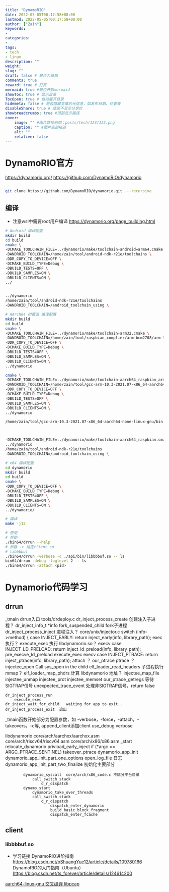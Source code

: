 ```yaml
---
title: "DynamoRIO"
date: 2022-05-05T00:17:58+08:00
lastmod: 2022-05-05T00:17:58+08:00
author: ["Zain"]
keywords: 
- 
categories: 
- 
tags: 
- tech
- linux
description: ""
weight:
slug: ""
draft: false # 是否为草稿
comments: true
reward: true # 打赏
mermaid: true #是否开启mermaid
showToc: true # 显示目录
TocOpen: true # 自动展开目录
hidemeta: false # 是否隐藏文章的元信息，如发布日期、作者等
disableShare: true # 底部不显示分享栏
showbreadcrumbs: true #顶部显示路径
cover:
    image: "" #图片路径例如：posts/tech/123/123.png
    caption: "" #图片底部描述
    alt: ""
    relative: false
---
```



# DynamoRIO官方

https://dynamorio.org/  <brs>
https://github.com/DynamoRIO/dynamorio

```sh

git clone https://github.com/DynamoRIO/dynamorio.git  --recursive

```


## 编译
- 注意wsl中需要root用户编译
https://dynamorio.org/page_building.html

```sh
# Android 编译配置
mkdir build
cd build
cmake \
-DCMAKE_TOOLCHAIN_FILE=../dynamorio/make/toolchain-android=arm64.cmake \
-DANDROID_TOOLCHAIN=/home/zain/tool/android-ndk-r21e/toolchains \
-DDR_COPY_TO_DEVICE=OFF \
-DCMAKE_BUILD_TYPE=Debug \
-DBUILD_TESTS=OFF \
-DBUILD_SAMPLES=ON \
-DBUILD_CLIENTS=ON \
../


../dynamorio
/home/zain/tool/android-ndk-r21e/toolchains
-DANDROID_TOOLCHAIN=/android_toolchain_using \
```

```sh
# AArch64 树莓派 编译配置
mkdir build
cd build
cmake \
-DCMAKE_TOOLCHAIN_FILE=../dynamorio/make/toolchain-arm32.cmake \
-DANDROID_TOOLCHAIN=/home/zain/tool/raspbian_complier/arm-bcm2708/arm-linux-gnueabihf/bin \
-DDR_COPY_TO_DEVICE=OFF \
-DCMAKE_BUILD_TYPE=Debug \
-DBUILD_TESTS=OFF \
-DBUILD_SAMPLES=ON \
-DBUILD_CLIENTS=ON \
../dynamorio

cmake \
-DCMAKE_TOOLCHAIN_FILE=../dynamorio/make/toolchain-aarch64_raspbian_armv8.cmake \
-DANDROID_TOOLCHAIN=/home/zain/tool/gcc-arm-10.3-2021.07-x86_64-aarch64-none-linux-gnu/bin \
-DDR_COPY_TO_DEVICE=OFF \
-DCMAKE_BUILD_TYPE=Debug \
-DBUILD_TESTS=OFF \
-DBUILD_SAMPLES=ON \
-DBUILD_CLIENTS=ON \
../dynamorio

/home/zain/tool/gcc-arm-10.3-2021.07-x86_64-aarch64-none-linux-gnu/bin



-DCMAKE_TOOLCHAIN_FILE=../dynamorio/make/toolchain-aarch64_raspbian.cmake \
../dynamorio
/home/zain/tool/android-ndk-r21e/toolchains
-DANDROID_TOOLCHAIN=/android_toolchain_using \
```




```sh
# x64 编译配置
cd dynamorio
mkdir build
cd build
cmake \
-DDR_COPY_TO_DEVICE=OFF \
-DCMAKE_BUILD_TYPE=Debug \
-DBUILD_TESTS=OFF \
-DBUILD_SAMPLES=ON \
-DBUILD_CLIENTS=ON \
../dynamorio/

# 编译
make -j12
```

```sh
# 使用
# 帮助
./bin64/drrun --help
# 参数 -c 指定client so 
# libbbbuf
./bin64/drrun -verbose -c ./api/bin/libbbbuf.so -- ls
bin64/drrun -debug -loglevel 2 -- ls
./bin64/drrun -attach <pid> 
```

# Dynamorio代码学习

## drrun

_tmain  drrun入口    tools/drdeploy.c
    dr_inject_process_create   创建注入子进程？ dr_inject_info_t *info 
        fork_suspended_child   fork子进程
    dr_inject_process_inject  进程注入？  core/unix/injector.c
        switch (info->method) {
            case INJECT_EARLY: 
                return inject_early(info, library_path);   exec 执行？
                    execute_exec   执行 libdynamorio.so？ 
                        execv
            case INJECT_LD_PRELOAD: 
                return inject_ld_preload(info, library_path);
                    pre_execve_ld_preload
                    execute_exec
                        execv
            case INJECT_PTRACE: 
                return inject_ptrace(info, library_path);  attach ？
                    our_ptrace    ptrace ？
                    injectee_open  Call sys_open in the child
                    elf_loader_read_headers  子进程执行mmap？
                    elf_loader_map_phdrs   计算 libdynamorio 地址？
                        injectee_map_file
                        injectee_unmap
                        injectee_prot
                        injectee_memset
                    our_ptrace_getregs
                    等待SIGTRAP信号
                    unexpected_trace_event 处理非SIGTRAP信号，return false

    dr_inject_process_run
        execute_exec
    dr_inject_wait_for_child   waiting for app to exit..
    dr_inject_process_exit  退出
 

_tmain函数开始部分为配置参数，如 -verbose，-force，-attach，-takeovers，-c等,
  append_client添加client
use_debug verbose


libdynamorio   core/arch/aarchxx/aarchxx.asm core/arch/riscv64/riscv64.asm  core/arch/x86/x86.asm
_start
    relocate_dynamorio
    privload_early_inject
    if (*argc == ARGC_PTRACE_SENTINEL)
        takeover_ptrace
            dynamorio_app_init
                dynamorio_app_init_part_one_options
                    open_log_file  日志
                dynamorio_app_init_part_two_finalize  初始化主要部分

            dynamorio_syscall  core/arch/x86_code.c 不区分平台目录
                call_switch_stack
                    d_r_dispatch
            dynamo_start
                dynamorio_take_over_threads
                call_switch_stack
                    d_r_dispatch
                        dispatch_enter_dynamorio
                        build_basic_block_fragment
                        dispatch_enter_fcache


## client

### libbbbuf.so





- 学习链接
DynamoRIO进阶指南
https://blog.csdn.net/oShuangYue12/article/details/109780166
DynamoRIO的入门指南（Ubuntu）
https://blog.csdn.net/ts_forever/article/details/124614200


[aarch64-linux-gnu 交叉编译 libpcap](https://blog.csdn.net/huaheshangxo/article/details/123897854)


